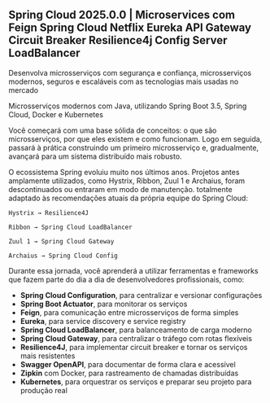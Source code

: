## Spring Cloud 2025.0.0 | Microservices com Feign Spring Cloud Netflix Eureka API Gateway Circuit Breaker Resilience4j Config Server LoadBalancer

Desenvolva microsserviços com segurança e confiança, microsserviços modernos, seguros e escaláveis com as tecnologias mais usadas no mercado

Microsserviços modernos com Java, utilizando Spring Boot 3.5, Spring Cloud, Docker e Kubernetes

Você começará com uma base sólida de conceitos: o que são microsserviços, por que eles existem e como funcionam. Logo em seguida, passará à prática construindo um primeiro microsserviço e, gradualmente, avançará para um sistema distribuído mais robusto.

O ecossistema Spring evoluiu muito nos últimos anos. Projetos antes amplamente utilizados, como Hystrix, Ribbon, Zuul 1 e Archaius, foram descontinuados ou entraram em modo de manutenção. totalmente adaptado às recomendações atuais da própria equipe do Spring Cloud:

    Hystrix → Resilience4J

    Ribbon → Spring Cloud LoadBalancer

    Zuul 1 → Spring Cloud Gateway

    Archaius → Spring Cloud Config

Durante essa jornada, você aprenderá a utilizar ferramentas e frameworks que fazem parte do dia a dia de desenvolvedores profissionais, como:

- **Spring Cloud Configuration**, para centralizar e versionar configurações
- **Spring Boot Actuator**, para monitorar os serviços
- **Feign**, para comunicação entre microsserviços de forma simples
- **Eureka**, para service discovery e service registry
- **Spring Cloud LoadBalancer**, para balanceamento de carga moderno
- **Spring Cloud Gateway**, para centralizar o tráfego com rotas flexíveis
- **Resilience4J**, para implementar circuit breaker e tornar os serviços mais resistentes
- **Swagger OpenAPI**, para documentar de forma clara e acessível
- **Zipkin** com Docker, para rastreamento de chamadas distribuídas
- **Kubernetes**, para orquestrar os serviços e preparar seu projeto para produção real

